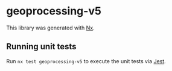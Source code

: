 # geoprocessing-v5

This library was generated with [Nx](https://nx.dev).

## Running unit tests

Run `nx test geoprocessing-v5` to execute the unit tests via [Jest](https://jestjs.io).
